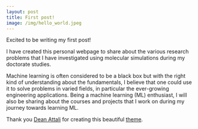 ```yaml
---
layout: post
title: First post!
image: /img/hello_world.jpeg
---
```


Excited to be writing my first post!

I have created this personal webpage to share about the various research problems that I have investigated using molecular simulations during my doctorate studies.

Machine learning is often considered to be a black box but with the right kind of understanding about the fundamentals, I believe that one could use it to solve problems in varied fields, in particular the ever-growing engineering applications. Being a machine learning (ML) enthusiast, I will also be sharing about the courses and projects that I work on during my journey towards learning ML.  

Thank you [Dean Attali](https://deanattali.com/) for creating this beautiful [theme](https://github.com/daattali/beautiful-jekyll).
